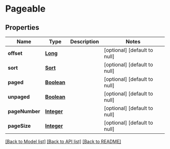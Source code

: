 # Pageable
## Properties

Name | Type | Description | Notes
------------ | ------------- | ------------- | -------------
**offset** | [**Long**](long) |  | [optional] [default to null]
**sort** | [**Sort**](Sort) |  | [optional] [default to null]
**paged** | [**Boolean**](boolean) |  | [optional] [default to null]
**unpaged** | [**Boolean**](boolean) |  | [optional] [default to null]
**pageNumber** | [**Integer**](integer) |  | [optional] [default to null]
**pageSize** | [**Integer**](integer) |  | [optional] [default to null]

[[Back to Model list]](../README#documentation-for-models) [[Back to API list]](../README#documentation-for-api-endpoints) [[Back to README]](../README)

